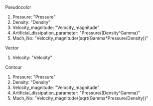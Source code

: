 Pseudocolor
1. Pressure: "Pressure"
2. Density: "Density"
3. Velocity_magnitude: "Velocity_magnitude"
4. Artificial_dissipation_parameter: "Pressure/(Density^Gamma)"
5. Mach_No: "Velocity_magnitude/(sqrt(Gamma*Pressure/Density))"

Vector
1. Velocity: "Velocity"

Contour
1. Pressure: "Pressure"
2. Density: "Density"
3. Velocity_magnitude: "Velocity_magnitude"
4. Artificial_dissipation_parameter: "Pressure/(Density^Gamma)"
5. Mach_No: "Velocity_magnitude/(sqrt(Gamma*Pressure/Density))"
